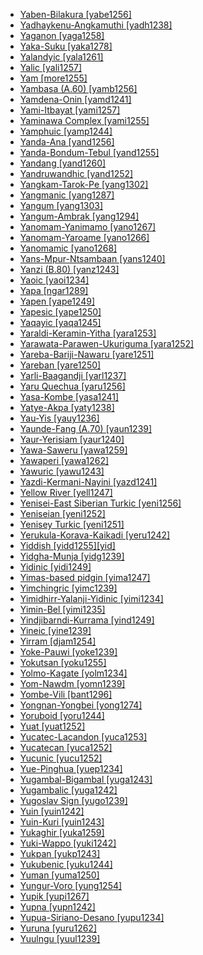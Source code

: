 - [Yaben-Bilakura [yabe1256]](tree/nucl1709/mada1298/croi1234/numu1240/yabe1256/md.ini)
- [Yadhaykenu-Angkamuthi [yadh1238]](tree/pama1250/pama1251/nort2758/guda1246/nort3278/urad1238/yadh1238/md.ini)
- [Yaganon [yaga1258]](tree/nucl1709/mada1298/raic1241/yaga1258/md.ini)
- [Yaka-Suku [yaka1278]](tree/atla1278/volt1241/benu1247/bant1294/sout3152/narr1281/cent2260/kong1295/kong1296/yaka1278/md.ini)
- [Yalandyic [yala1261]](tree/pama1250/yimi1234/yala1261/md.ini)
- [Yalic [yali1257]](tree/nucl1709/dani1287/ngal1299/yali1257/md.ini)
- [Yam [more1255]](tree/more1255/md.ini)
- [Yambasa (A.60) [yamb1256]](tree/atla1278/volt1241/benu1247/bant1294/sout3152/narr1281/mbam1252/yamb1256/md.ini)
- [Yamdena-Onin [yamd1241]](tree/aust1307/mala1545/cent2237/cent2245/keit1238/yamd1241/md.ini)
- [Yami-Itbayat [yami1257]](tree/aust1307/mala1545/bata1315/yami1257/md.ini)
- [Yaminawa Complex [yami1255]](tree/pano1259/pano1256/main1279/pano1257/head1239/yami1255/md.ini)
- [Yamphuic [yamp1244]](tree/sino1245/hima1249/maha1306/kira1253/east2719/uppe1412/loho1238/yamp1244/md.ini)
- [Yanda-Ana [yand1256]](tree/dogo1299/nort2824/yand1255/yand1256/md.ini)
- [Yanda-Bondum-Tebul [yand1255]](tree/dogo1299/nort2824/yand1255/md.ini)
- [Yandang [yand1260]](tree/atla1278/volt1241/nort3149/came1255/samb1322/mumu1249/yand1260/md.ini)
- [Yandruwandhic [yand1252]](tree/pama1250/karn1253/cent2016/west2438/yand1252/md.ini)
- [Yangkam-Tarok-Pe [yang1302]](tree/atla1278/volt1241/benu1247/benu1248/taro1265/yang1302/md.ini)
- [Yangmanic [yang1287]](tree/yang1287/md.ini)
- [Yangum [yang1303]](tree/nucl1708/nucl1722/yang1294/yang1303/md.ini)
- [Yangum-Ambrak [yang1294]](tree/nucl1708/nucl1722/yang1294/md.ini)
- [Yanomam-Yanimamo [yano1267]](tree/yano1268/nina1239/yano1266/yano1267/md.ini)
- [Yanomam-Yaroame [yano1266]](tree/yano1268/nina1239/yano1266/md.ini)
- [Yanomamic [yano1268]](tree/yano1268/md.ini)
- [Yans-Mpur-Ntsambaan [yans1240]](tree/atla1278/volt1241/benu1247/bant1294/sout3152/narr1281/cent2260/yanz1243/kwil1235/yans1240/md.ini)
- [Yanzi (B.80) [yanz1243]](tree/atla1278/volt1241/benu1247/bant1294/sout3152/narr1281/cent2260/yanz1243/md.ini)
- [Yaoic [yaoi1234]](tree/atla1278/volt1241/benu1247/bant1294/sout3152/narr1281/east2731/rufi1235/ruvu1234/yaoi1234/md.ini)
- [Yapa [ngar1289]](tree/pama1250/dese1234/ngum1251/ngar1289/md.ini)
- [Yapen [yape1249]](tree/aust1307/mala1545/cent2237/east2712/sout2850/sout3229/cend1238/yape1249/md.ini)
- [Yapesic [yape1250]](tree/aust1307/mala1545/cent2237/east2712/ocea1241/yape1250/md.ini)
- [Yaqayic [yaqa1245]](tree/anim1240/mari1437/yaqa1245/md.ini)
- [Yaraldi-Keramin-Yitha [yara1253]](tree/pama1250/sout3135/vict1234/lowe1401/yara1253/md.ini)
- [Yarawata-Parawen-Ukuriguma [yara1252]](tree/nucl1709/mada1298/croi1234/numu1240/yara1252/md.ini)
- [Yareba-Bariji-Nawaru [yare1251]](tree/yare1250/yare1251/md.ini)
- [Yareban [yare1250]](tree/yare1250/md.ini)
- [Yarli-Baagandji [yarl1237]](tree/pama1250/yarl1237/md.ini)
- [Yaru Quechua [yaru1256]](tree/quec1387/quec1386/cent2141/yaru1256/md.ini)
- [Yasa-Kombe [yasa1241]](tree/atla1278/volt1241/benu1247/bant1294/sout3152/narr1281/bant1295/sawa1251/beng1289/yasa1241/md.ini)
- [Yatye-Akpa [yaty1238]](tree/atla1278/volt1241/benu1247/idom1262/yaty1238/md.ini)
- [Yau-Yis [yauy1236]](tree/nucl1708/yauy1236/md.ini)
- [Yaunde-Fang (A.70) [yaun1239]](tree/atla1278/volt1241/benu1247/bant1294/sout3152/narr1281/bant1295/yaun1239/md.ini)
- [Yaur-Yerisiam [yaur1240]](tree/aust1307/mala1545/cent2237/east2712/sout2850/sout3229/cend1238/sout3230/yaur1240/md.ini)
- [Yawa-Saweru [yawa1259]](tree/yawa1259/md.ini)
- [Yawaperi [yawa1262]](tree/cari1283/yawa1262/md.ini)
- [Yawuric [yawu1243]](tree/nyul1248/east2381/yawu1243/md.ini)
- [Yazdi-Kermani-Nayini [yazd1241]](tree/indo1319/indo1320/iran1269/cent2317/cent2318/nort3177/cent2264/nucl1790/yazd1241/md.ini)
- [Yellow River [yell1247]](tree/sepi1257/yell1247/md.ini)
- [Yenisei-East Siberian Turkic [yeni1256]](tree/turk1311/comm1245/cent2326/sout2693/yeni1256/md.ini)
- [Yeniseian [yeni1252]](tree/yeni1252/md.ini)
- [Yenisey Turkic [yeni1251]](tree/turk1311/comm1245/cent2326/sout2693/yeni1256/yeni1251/md.ini)
- [Yerukula-Korava-Kaikadi [yeru1242]](tree/drav1251/sout3133/sout3138/tami1291/tami1292/tami1293/tami1294/tami1297/tami1298/tami1299/yeru1242/md.ini)
- [Yiddish [yidd1255][yid]](tree/indo1319/germ1287/nort3152/west2793/high1289/fran1268/east2832/yidd1255/md.ini)
- [Yidgha-Munja [yidg1239]](tree/indo1319/indo1320/iran1269/yidg1239/md.ini)
- [Yidinic [yidi1249]](tree/pama1250/yimi1234/yidi1249/md.ini)
- [Yimas-based pidgin [yima1247]](tree/pidg1258/yima1247/md.ini)
- [Yimchingric [yimc1239]](tree/sino1245/kuki1245/anga1312/aoic1235/yimc1239/md.ini)
- [Yimidhirr-Yalanji-Yidinic [yimi1234]](tree/pama1250/yimi1234/md.ini)
- [Yimin-Bel [yimi1235]](tree/sepi1257/sepi1256/mayo1278/yimi1235/md.ini)
- [Yindjibarndi-Kurrama [yind1249]](tree/pama1250/sout3134/pilb1234/ngay1241/cent2248/yind1249/md.ini)
- [Yineic [yine1239]](tree/araw1281/sout3131/puru1265/yine1239/md.ini)
- [Yirram [djam1254]](tree/mirn1241/djam1254/md.ini)
- [Yoke-Pauwi [yoke1239]](tree/aust1307/mala1545/cent2237/east2712/sout2850/sout3229/lowe1409/yoke1239/md.ini)
- [Yokutsan [yoku1255]](tree/yoku1255/md.ini)
- [Yolmo-Kagate [yolm1234]](tree/sino1245/bodi1256/bodi1257/oldm1245/tibe1276/late1253/cent2346/sout3216/kyir1235/yolm1234/md.ini)
- [Yom-Nawdm [yomn1239]](tree/atla1278/volt1241/nort3149/gura1261/cent2243/nort2777/bwam1248/otiv1239/nucl1743/gurm1247/gurm1248/yomn1239/md.ini)
- [Yombe-Vili [bant1296]](tree/atla1278/volt1241/benu1247/bant1294/sout3152/narr1281/cent2260/kong1295/kong1296/kiko1234/core1256/west2874/bant1296/md.ini)
- [Yongnan-Yongbei [yong1274]](tree/taik1256/kamt1241/daic1238/daic1237/nort3326/nort3180/yong1274/md.ini)
- [Yoruboid [yoru1244]](tree/atla1278/volt1241/benu1247/defo1239/yoru1244/md.ini)
- [Yuat [yuat1252]](tree/yuat1252/md.ini)
- [Yucatec-Lacandon [yuca1253]](tree/maya1287/core1254/yuca1252/yuca1253/md.ini)
- [Yucatecan [yuca1252]](tree/maya1287/core1254/yuca1252/md.ini)
- [Yucunic [yucu1252]](tree/araw1281/nort2990/inla1264/japu1236/nucl1764/yucu1252/md.ini)
- [Yue-Pinghua [yuep1234]](tree/sino1245/sini1245/clas1255/midd1354/yuep1234/md.ini)
- [Yugambal-Bigambal [yuga1243]](tree/pama1250/east2770/yuga1242/yuga1243/md.ini)
- [Yugambalic [yuga1242]](tree/pama1250/east2770/yuga1242/md.ini)
- [Yugoslav Sign [yugo1239]](tree/sign1238/deaf1237/lsfi1234/yugo1239/md.ini)
- [Yuin [yuin1242]](tree/pama1250/sout3135/news1235/yuin1243/yuin1242/md.ini)
- [Yuin-Kuri [yuin1243]](tree/pama1250/sout3135/news1235/yuin1243/md.ini)
- [Yukaghir [yuka1259]](tree/yuka1259/md.ini)
- [Yuki-Wappo [yuki1242]](tree/yuki1242/md.ini)
- [Yukpan [yukp1243]](tree/cari1283/yukp1242/yukp1243/md.ini)
- [Yukubenic [yuku1244]](tree/atla1278/volt1241/benu1247/benu1248/yuku1244/md.ini)
- [Yuman [yuma1250]](tree/coch1271/yuma1250/md.ini)
- [Yungur-Voro [yung1254]](tree/atla1278/volt1241/nort3149/gura1261/cent2243/waja1258/bena1258/bena1259/yung1254/md.ini)
- [Yupik [yupi1267]](tree/eski1264/eski1265/yupi1267/md.ini)
- [Yupna [yupn1242]](tree/nucl1709/fini1244/fini1245/yupn1242/md.ini)
- [Yupua-Siriano-Desano [yupu1234]](tree/tuca1253/east2698/west2789/cube1243/yupu1234/md.ini)
- [Yuruna [yuru1262]](tree/tupi1275/yuru1262/md.ini)
- [Yuulngu [yuul1239]](tree/pama1250/yuul1239/md.ini)
